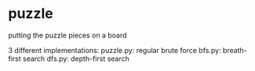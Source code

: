 # puzzle

putting the puzzle pieces on a board

3 different implementations:
puzzle.py: regular brute force
bfs.py: breath-first search
dfs.py: depth-first search
